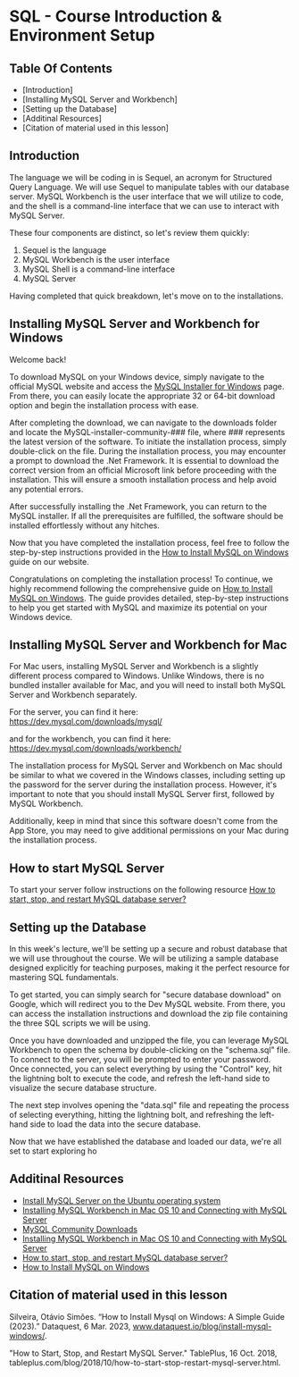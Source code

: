 # SQL - Course Introduction & Environment Setup


## Table Of Contents
- [Introduction]
- [Installing MySQL Server and Workbench]
- [Setting up the Database]
- [Additinal Resources]
- [Citation of material used in this lesson]


## Introduction

The language we will be coding in is Sequel, an acronym for Structured Query Language. We will use Sequel to manipulate tables with our database server. MySQL Workbench is the user interface that we will utilize to code, and the shell is a command-line interface that we can use to interact with MySQL Server. 

These four components are distinct, so let's review them quickly: 
1. Sequel is the language
2. MySQL Workbench is the user interface
3. MySQL Shell is a command-line interface
4. MySQL Server

Having completed that quick breakdown, let's move on to the installations. 


## Installing MySQL Server and Workbench for Windows

Welcome back!

To download MySQL on your Windows device, simply navigate to the official MySQL website and access the [MySQL Installer for Windows](https://dev.mysql.com/downloads/installer/) page. From there, you can easily locate the appropriate 32 or 64-bit download option and begin the installation process with ease.

After completing the download, we can navigate to the downloads folder and locate the MySQL-installer-community-### file, where ### represents the latest version of the software. To initiate the installation process, simply double-click on the file. During the installation process, you may encounter a prompt to download the .Net Framework. It is essential to download the correct version from an official Microsoft link before proceeding with the installation. This will ensure a smooth installation process and help avoid any potential errors.

After successfully installing the .Net Framework, you can return to the MySQL installer. If all the prerequisites are fulfilled, the software should be installed effortlessly without any hitches.

Now that you have completed the installation process, feel free to follow the step-by-step instructions provided in the [How to Install MySQL on Windows](https://www.dataquest.io/blog/install-mysql-windows/) guide on our website.

Congratulations on completing the installation process! To continue, we highly recommend following the comprehensive guide on [How to Install MySQL on Windows](https://www.dataquest.io/blog/install-mysql-windows/). The guide provides detailed, step-by-step instructions to help you get started with MySQL and maximize its potential on your Windows device. 

## Installing MySQL Server and Workbench for Mac

For Mac users, installing MySQL Server and Workbench is a slightly different process compared to Windows. Unlike Windows, there is no bundled installer available for Mac, and you will need to install both MySQL Server and Workbench separately.

For the server, you can find it here: https://dev.mysql.com/downloads/mysql/

and for the workbench, you can find it here: https://dev.mysql.com/downloads/workbench/

The installation process for MySQL Server and Workbench on Mac should be similar to what we covered in the Windows classes, including setting up the password for the server during the installation process. However, it's important to note that you should install MySQL Server first, followed by MySQL Workbench.

Additionally, keep in mind that since this software doesn't come from the App Store, you may need to give additional permissions on your Mac during the installation process.

## How to start MySQL Server

To start your server follow instructions on the following resource [How to start, stop, and restart MySQL database server?](https://tableplus.com/blog/2018/10/how-to-start-stop-restart-mysql-server.html)


## Setting up the Database

In this week's lecture, we'll be setting up a secure and robust database that we will use throughout the course. We will be utilizing a sample database designed explicitly for teaching purposes, making it the perfect resource for mastering SQL fundamentals.

To get started, you can simply search for "secure database download" on Google, which will redirect you to the Dev MySQL website. From there, you can access the installation instructions and download the zip file containing the three SQL scripts we will be using.

Once you have downloaded and unzipped the file, you can leverage MySQL Workbench to open the schema by double-clicking on the "schema.sql" file. To connect to the server, you will be prompted to enter your password. Once connected, you can select everything by using the "Control" key, hit the lightning bolt to execute the code, and refresh the left-hand side to visualize the secure database structure.

The next step involves opening the "data.sql" file and repeating the process of selecting everything, hitting the lightning bolt, and refreshing the left-hand side to load the data into the secure database.

Now that we have established the database and loaded our data, we're all set to start exploring ho



## Additinal Resources
* [Install MySQL Server on the Ubuntu operating system](https://docs.rackspace.com/support/how-to/install-mysql-server-on-the-ubuntu-operating-system/)
* [Installing MySQL Workbench in Mac OS 10 and Connecting with MySQL Server](https://www.ccs.neu.edu/home/kathleen/classes/cs3200/MySQLWorkbenchMAC10.pdf)
* [MySQL Community Downloads](https://dev.mysql.com/downloads/)
* [Installing MySQL Workbench in Mac OS 10 and Connecting with MySQL Server](https://www.ccs.neu.edu/home/kathleen/classes/cs3200/MySQLWorkbenchMAC10.pdf)
* [How to start, stop, and restart MySQL database server?](https://tableplus.com/blog/2018/10/how-to-start-stop-restart-mysql-server.html)
* [How to Install MySQL on Windows](https://www.dataquest.io/blog/install-mysql-windows/) 


## Citation of material used in this lesson
Silveira, Otávio Simões. “How to Install Mysql on Windows: A Simple Guide (2023).” Dataquest, 6 Mar. 2023, www.dataquest.io/blog/install-mysql-windows/. 

"How to Start, Stop, and Restart MySQL Server." TablePlus, 16 Oct. 2018, tableplus.com/blog/2018/10/how-to-start-stop-restart-mysql-server.html.













